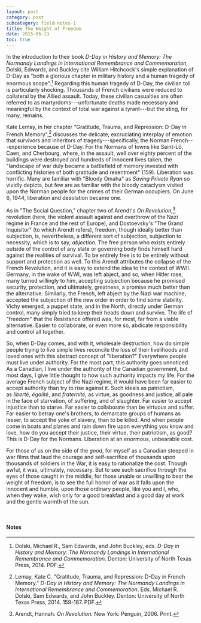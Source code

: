 ```yaml
---
layout: post
category: post
subcategory: field-notes-1
title: The Weight of Freedom
date: 2015-06-13
toc: true
---
```


In the introduction to their book *D-Day in History and Memory: The Normandy Landings in International Remembrance and Commemoration,* Dolski, Edwards, and Buckley cite William Hitchcock's simple explanation of D-Day as "both a glorious chapter in military history and a human tragedy of enormous scope".[^1] Regarding this human tragedy of D-Day, the civilian toll is particularly shocking. Thousands of French civilians were reduced to collateral by the Allied assault. Today, these civilian casualties are often referred to as martyrdoms---unfortunate deaths made necessary and meaningful by the context of total war against a tyrant---but the sting, for many, remains.

Kate Lemay, in her chapter "Gratitude, Trauma, and Repression: D-Day in French Memory",[^2] discusses the delicate, excruciating interplay of emotion that survivors and inheritors of tragedy---specifically, the Norman French---experience because of D-Day. For the Normans of towns like Saint-Lô, Caen, and Cherbourg, where, in the assault, well over eighty percent of the buildings were destroyed and hundreds of innocent lives taken, the "landscape of war duly became a battlefield of memory invested with conflicting histories of both gratitude and resentment" (159). Liberation was horrific. Many are familiar with "Bloody Omaha" as *Saving Private Ryan* so vividly depicts, but few are as familiar with the bloody cataclysm visited upon the Norman people for the crimes of their German occupiers. On June 6, 1944, liberation and desolation became one.

As in "The Social Question," chapter two of Arendt's *On Revolution,*[^3] revolution (here, the violent assault against and overthrow of the Nazi regime in France and the rest of Europe), and Dostoevsky's "The Grand Inquisitor" (to which Arendt refers), freedom, though ideally better than subjection, is, nevertheless, a different sort of subjection, subjection to necessity, which is to say, *abjection.* The free person who exists entirely outside of the control of any state or governing body finds himself hard against the realities of survival. To be entirely free is to be entirely without support and protection as well. To this Arendt attributes the collapse of the French Revolution, and it is easy to extend the idea to the context of WWII. Germany, in the wake of WWI, was left abject, and so, when Hitler rose, many turned willingly to him, accepting subjection because he promised security, protection, and ultimately, greatness, a promise much better than the alternative. Similarly, the French, left abject by the Nazi war machine, accepted the subjection of the new order in order to find some stability. Vichy emerged, a puppet state, and in the North, directly under German control, many simply tried to keep their heads down and survive. The life of "freedom" that the Resistance offered was, for most, far from a viable alternative. Easier to collaborate, or even more so, abdicate responsibility and control all together.

So, when D-Day comes, and with it, wholesale destruction, how do simple people trying to live simple lives reconcile the loss of their livelihoods and loved ones with this abstract concept of "liberation?" Everywhere people must live under authority. For the most part, this authority goes unnoticed. As a Canadian, I live under the authority of the Canadian government, but most days, I give little thought to how such authority impacts my life. For the average French subject of the Nazi regime, it would have been far easier to accept authority than try to rise against it. Such ideals as patriotism, as *liberté, égalité*, and *fraternité*, as virtue, as goodness and justice, all pale in the face of starvation, of suffering, and of slaughter. Far easier to accept injustice than to starve. Far easier to collaborate than be virtuous and suffer. Far easier to betray one's brothers, to demarcate groups of humans as lesser, to accept the yoke of slavery, than to be killed. And when people come in boats and planes and rain down fire upon everything you know and love, how do you accept their justice, their virtue, their patriotism, as good? This is D-Day for the Normans. Liberation at an enormous, unbearable cost.

For those of us on the side of the *good*, for myself as a Canadian steeped in war films that laud the courage and self-sacrifice of thousands upon thousands of soldiers in the War, it is easy to rationalize the cost. Though awful, it was, ultimately, necessary. But to see such sacrifice through the eyes of those caught in the middle, for those unable or unwilling to bear the weight of freedom, is to see the full horror of war as it falls upon the innocent and humble, upon those ordinary people, like you and I, who, when they wake, wish only for a good breakfast and a good day at work and the gentle warmth of the sun.

<br>

#### Notes

[^1]: Dolski, Michael R., Sam Edwards, and John Buckley, eds. *D-Day in History and Memory: The Normandy Landings in International Remembrance and Commemoration*. Denton: University of North Texas Press, 2014. PDF.

[^2]: Lemay, Kate C. "Gratitude, Trauma, and Repression: D-Day in French Memory." *D-Day in History and Memory: The Normandy Landings in International Remembrance and Commemoration*. Eds. Michael R. Dolski, Sam Edwards, and John Buckley. Denton: University of North Texas Press, 2014. 159-187. PDF.

[^3]: Arendt, Hannah. *On Revolution.* New York: Penguin, 2006. Print.
